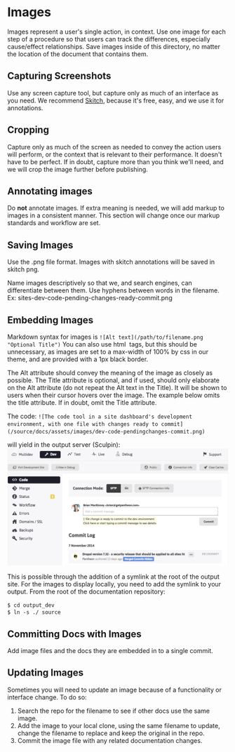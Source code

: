 # Images
Images represent a user's single action, in context. Use one image for each step of a procedure so that users can track the differences, especially cause/effect relationships. 
Save images inside of this directory, no matter the location of the document that contains them. 

## Capturing Screenshots

Use any screen capture tool, but capture only as much of an interface as you need. We recommend [Skitch](https://evernote.com/skitch/ "Skitch download page"), because it's free, easy, and we use it for annotations.  

## Cropping
Capture only as much of the screen as needed to convey the action users will perform, or the context that is relevant to their performance. It doesn't have to be perfect. If in doubt, capture more than you think we'll need, and we will crop the image further before publishing.

## Annotating images

Do **not** annotate images. If extra meaning is needed, we will add markup to images in a consistent manner. This section will change once our markup standards and workflow are set. 

## Saving Images
Use the .png file format. Images with skitch annotations will be saved in skitch png.

Name images descriptively so that we, and search engines, can differentiate between them. Use hyphens between words in the filename.  
Ex: sites-dev-code-pending-changes-ready-commit.png

## Embedding Images
Markdown syntax for images is `![Alt text](/path/to/filename.png "Optional Title")` You can also use html <img> tags, but this should be unnecessary, as images are set to a max-width of 100% by css in our theme, and are provided with a 1px black border.

The Alt attribute should convey the meaning of the image as closely as possible. The Title attribute is optional, and if used, should only elaborate on the Alt attribute (do not repeat the Alt text in the Title). It will be shown to users when their cursor hovers over the image. The example below omits the title attribute. If in doubt, omit the Title attribute.

The code: `![The code tool in a site dashboard's development environment, with one file with changes ready to commit](/source/docs/assets/images/dev-code-pendingchanges-commit.png)`

will yield in the output server (Sculpin):
![The code tool in a site dashboard's development environment, with one file with changes ready to commit](/source/docs/assets/images/dev-code-pendingchanges-commit.png) 

This is possible through the addition of a symlink at the root of the output site. For the images to display locally, you need to add the symlink to your output. From the root of the documentation repository:

```
$ cd output_dev
$ ln -s ./ source
```

## Committing Docs with Images
Add image files and the docs they are embedded in to a single commit. 

## Updating Images
Sometimes you will need to update an image because of a functionality or interface change. To do so:

1. Search the repo for the filename to see if other docs use the same image. 
2. Add the image to your local clone, using the same filename to update, change the filename to replace and keep the original in the repo.
3. Commit the image file with any related documentation changes.
